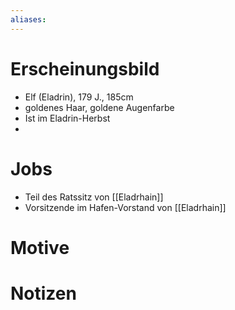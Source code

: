 ```yaml
---
aliases:
---
```

# Erscheinungsbild

- Elf (Eladrin), 179 J., 185cm
- goldenes Haar, goldene Augenfarbe
- Ist im Eladrin-Herbst
- 

# Jobs

- Teil des Ratssitz von [[Eladrhain]]
- Vorsitzende im Hafen-Vorstand von [[Eladrhain]]

# Motive



# Notizen

